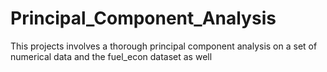 # Principal_Component_Analysis
This projects involves a thorough principal component analysis on a set of numerical data and the fuel_econ dataset as well
